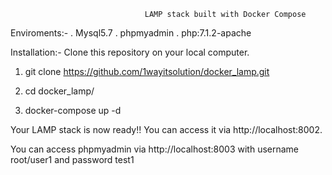                                   LAMP stack built with Docker Compose

Enviroments:-
. Mysql5.7
. phpmyadmin
. php:7.1.2-apache

Installation:-
Clone this repository on your local computer. 


1. git clone https://github.com/1wayitsolution/docker_lamp.git

2. cd docker_lamp/

3. docker-compose up -d

Your LAMP stack is now ready!! You can access it via http://localhost:8002.

You can access phpmyadmin via http://localhost:8003 with username root/user1 and password test1
